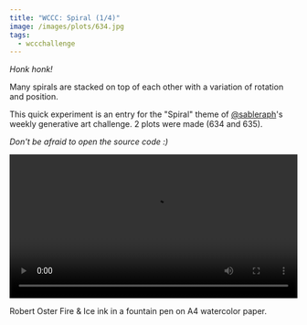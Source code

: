 ```yaml
---
title: "WCCC: Spiral (1/4)"
image: /images/plots/634.jpg
tags:
  - wccchallenge
---
```


_Honk honk!_

Many spirals are stacked on top of each other with a variation of rotation and position.

This quick experiment is an entry for the "Spiral" theme of [@sableraph](https://twitter.com/sableRaph)'s weekly generative art challenge. 2 plots were made (634 and 635).

_Don't be afraid to open the source code :)_

<video loop autoplay controls src="/images/plots/634timelapse.mp4" width="100%"></video>

Robert Oster Fire & Ice ink in a fountain pen on A4 watercolor paper.
